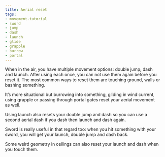 ```yaml
---
title: Aerial reset
tags:
- movement-tutorial
- sword
- jump
- dash
- launch
- glide
- grapple
- burrow
- portal
---
```


When in the air, you have multiple movement options: double jump, dash and launch. After using each once, you can not use them again before you reset it. The most common ways to reset them are touching ground, walls or bashing something.

It’s more situational but burrowing into something, gliding in wind current, using grapple or passing through portal gates reset your aerial movement as well.

Using launch also resets your double jump and dash so you can use a second aerial dash if you dash then launch and dash again. 

<youtube-video id="N9aWbTtg3Gg"></youtube-video>

Sword is really useful in that regard too: when you hit something with your sword, you will get your launch, double jump and dash back. 

<youtube-video id="0LhJbHXsPIA"></youtube-video>

Some weird geometry in ceilings can also reset your launch and dash when you touch them.

<youtube-video id="PVWCq8JPZUk"></youtube-video>
